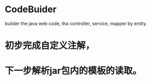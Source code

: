# CodeBuider
builder the java web code, tha controller, service, mapper by entity.

# 初步完成自定义注解，


# 下一步解析jar包内的模板的读取。
